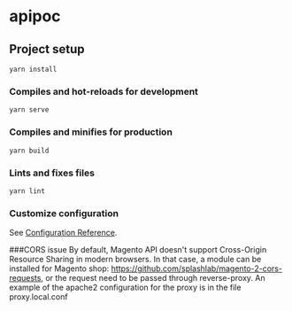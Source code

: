 # apipoc

## Project setup
```
yarn install
```

### Compiles and hot-reloads for development
```
yarn serve
```

### Compiles and minifies for production
```
yarn build
```

### Lints and fixes files
```
yarn lint
```

### Customize configuration
See [Configuration Reference](https://cli.vuejs.org/config/).

###CORS issue
By default, Magento API doesn't support Cross-Origin Resource Sharing in modern browsers. In that case, a module can be installed for Magento shop: https://github.com/splashlab/magento-2-cors-requests, or the request need to be passed through reverse-proxy. An example of the apache2 configuration for the proxy is in the file proxy.local.conf
